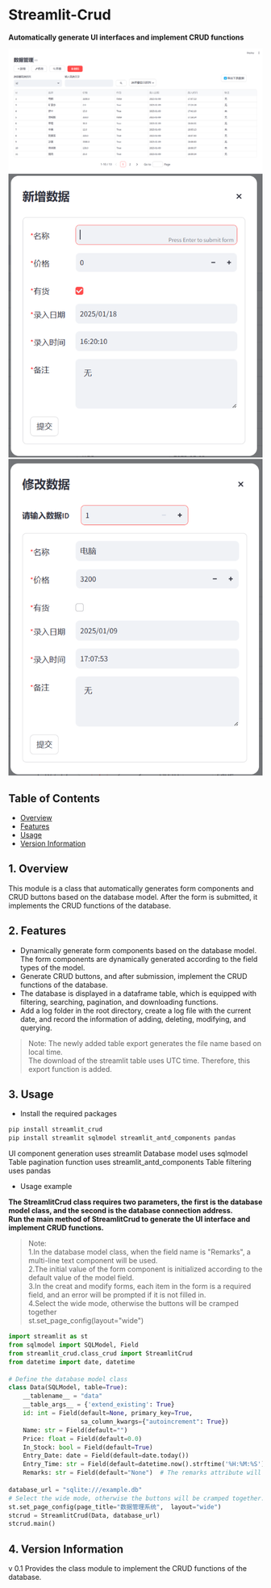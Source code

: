 # Streamlit-Crud

**Automatically generate UI interfaces and implement CRUD functions**

![CRUD主界面](home.png)\
![新增表单](creat.png)\
![修改表单](modify.png)

## Table of Contents
* [Overview](README.md##1.Overview)
* [Features](README.md##2.Features)
* [Usage](README.md##3.Usage)
* [Version Information](README.md##4.VersionInformation)

## 1. Overview
This module is a class that automatically generates form components and CRUD buttons based on the database model. After the form is submitted, it implements the CRUD functions of the database.
## 2. Features
- Dynamically generate form components based on the database model.\
The form components are dynamically generated according to the field types of the model.
- Generate CRUD buttons, and after submission, implement the CRUD functions of the database.
- The database is displayed in a dataframe table, which is equipped with filtering, searching, pagination, and downloading functions.
- Add a log folder in the root directory, create a log file with the current date, and record the information of adding, deleting, modifying, and querying.
>Note: The newly added table export generates the file name based on local time.\
>The download of the streamlit table uses UTC time. Therefore, this export function is added.

## 3. Usage
- Install the required packages
```Python
pip install streamlit_crud
pip install streamlit sqlmodel streamlit_antd_components pandas
```
UI component generation uses streamlit
Database model uses sqlmodel
Table pagination function uses streamlit_antd_components
Table filtering uses pandas
- Usage example

**The StreamlitCrud class requires two parameters, the first is the database model class, and the second is the database connection address.**\
**Run the main method of StreamlitCrud to generate the UI interface and implement CRUD functions.**

>Note:\
>1.In the database model class, when the field name is "Remarks", a multi-line text component will be used.\
>2.The initial value of the form component is initialized according to the default value of the model field.\
>3.In the creat and modify forms, each item in the form is a required field, and an error will be prompted if it is not filled in.\
>4.Select the wide mode, otherwise the buttons will be cramped together\
> st.set_page_config(layout="wide")

```Python
import streamlit as st
from sqlmodel import SQLModel, Field
from streamlit_crud.class_crud import StreamlitCrud
from datetime import date, datetime

# Define the database model class
class Data(SQLModel, table=True):
    __tablename__ = "data"
    __table_args__ = {'extend_existing': True}
    id: int = Field(default=None, primary_key=True,
                    sa_column_kwargs={"autoincrement": True})
    Name: str = Field(default="")
    Price: float = Field(default=0.0)
    In_Stock: bool = Field(default=True)
    Entry_Date: date = Field(default=date.today())
    Entry_Time: str = Field(default=datetime.now().strftime('%H:%M:%S'))
    Remarks: str = Field(default="None")  # The remarks attribute will use a multi-line text component

database_url = "sqlite:///example.db"
# Select the wide mode, otherwise the buttons will be cramped together.
st.set_page_config(page_title="数据管理系统",  layout="wide")
stcrud = StreamlitCrud(Data, database_url)
stcrud.main()
```
## 4. Version Information
v 0.1
Provides the class module to implement the CRUD functions of the database.
